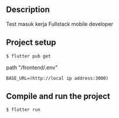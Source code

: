 ## Description
Test masuk kerja Fullstack mobile developer 

## Project setup

```bash
$ flutter pub get
```
path "/frontend/.env"
```
BASE_URL=(http://local ip address:3000)
```

## Compile and run the project

```bash
$ flutter run
```
